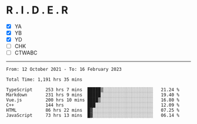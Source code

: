 # R . I . D . E . R

- [x] YA
- [x] YB
- [x] YD
- [ ] CHK
- [ ] CTWABC

---

<!--START_SECTION:waka-->

```text
From: 12 October 2021 - To: 16 February 2023

Total Time: 1,191 hrs 35 mins

TypeScript     253 hrs 7 mins  █████▒░░░░░░░░░░░░░░░░░░░   21.24 %
Markdown       231 hrs 9 mins  █████░░░░░░░░░░░░░░░░░░░░   19.40 %
Vue.js         200 hrs 10 mins ████▒░░░░░░░░░░░░░░░░░░░░   16.80 %
C++            144 hrs         ███░░░░░░░░░░░░░░░░░░░░░░   12.09 %
HTML           86 hrs 22 mins  █▓░░░░░░░░░░░░░░░░░░░░░░░   07.25 %
JavaScript     73 hrs 13 mins  █▓░░░░░░░░░░░░░░░░░░░░░░░   06.14 %
```

<!--END_SECTION:waka-->
